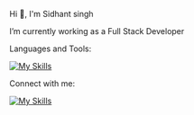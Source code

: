 Hi 👋, I'm Sidhant singh

I’m currently working as a Full Stack Developer

Languages and Tools:

[![My Skills](https://skillicons.dev/icons?i=js,typescript,react,nextjs,aws,nodejs,docker,postgres,express,mongodb,graphql,tailwind,css,github)](https://skillicons.dev)

Connect with me:

[![My Skills](https://skillicons.dev/icons?i=linkedin)](https://www.linkedin.com/in/sidhant-singh-994b831a9)





